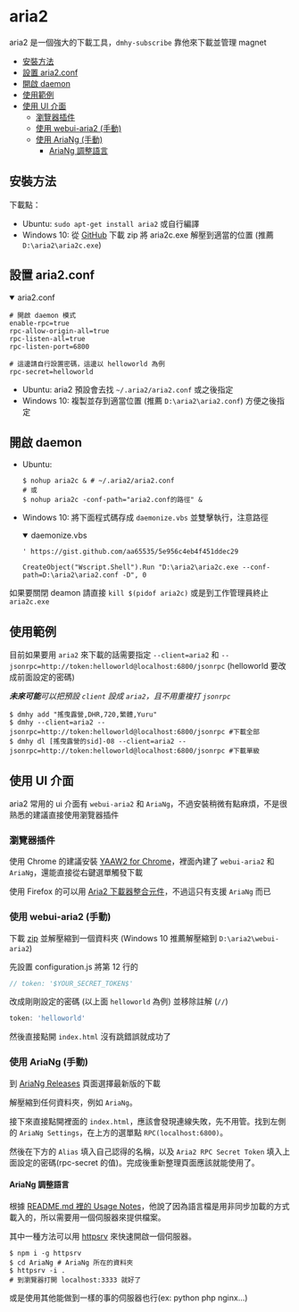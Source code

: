 # aria2

aria2 是一個強大的下載工具，`dmhy-subscribe` 靠他來下載並管理 magnet

* [安裝方法](#%E5%AE%89%E8%A3%9D%E6%96%B9%E6%B3%95)
* [設置 aria2.conf](#%E8%A8%AD%E7%BD%AE-aria2conf)
* [開啟 daemon](#%E9%96%8B%E5%95%9F-daemon)
* [使用範例](#%E4%BD%BF%E7%94%A8%E7%AF%84%E4%BE%8B)
* [使用 UI 介面](#%E4%BD%BF%E7%94%A8-ui-%E4%BB%8B%E9%9D%A2)
  * [瀏覽器插件](#%E7%80%8F%E8%A6%BD%E5%99%A8%E6%8F%92%E4%BB%B6)
  * [使用 webui-aria2 (手動)](#%E4%BD%BF%E7%94%A8-webui-aria2-%E6%89%8B%E5%8B%95)
  * [使用 AriaNg (手動)](#%E4%BD%BF%E7%94%A8-ariang-%E6%89%8B%E5%8B%95)
    * [AriaNg 調整語言](#ariang-%E8%AA%BF%E6%95%B4%E8%AA%9E%E8%A8%80)

## 安裝方法

下載點：

* Ubuntu: `sudo apt-get install aria2` 或自行編譯
* Windows 10: 從 [GitHub](https://github.com/aria2/aria2/releases/latest) 下載 zip 將 aria2c.exe 解壓到適當的位置 (推薦 `D:\aria2\aria2c.exe`)

## 設置 aria2.conf

<details open>
  <summary>aria2.conf</summary>
  <p>

  ```
  # 開啟 daemon 模式
  enable-rpc=true
  rpc-allow-origin-all=true
  rpc-listen-all=true
  rpc-listen-port=6800

  # 這邊請自行設置密碼，這邊以 helloworld 為例
  rpc-secret=helloworld
  ```

  </p>

</details>

* Ubuntu: aria2 預設會去找 `~/.aria2/aria2.conf` 或之後指定
* Windows 10: 複製並存到適當位置 (推薦 `D:\aria2\aria2.conf`) 方便之後指定

## 開啟 daemon

* Ubuntu:
    ```shell
    $ nohup aria2c & # ~/.aria2/aria2.conf
    # 或
    $ nohup aria2c -conf-path="aria2.conf的路徑" &
    ```
* Windows 10: 將下面程式碼存成 `daemonize.vbs` 並雙擊執行，注意路徑
  <details open>
    <summary>daemonize.vbs</summary>
    <p>

    ```
    ' https://gist.github.com/aa65535/5e956c4eb4f451ddec29

    CreateObject("Wscript.Shell").Run "D:\aria2\aria2c.exe --conf-path=D:\aria2\aria2.conf -D", 0
    ```

    </p>
  </details>

如果要關閉 deamon 請直接 `kill $(pidof aria2c)` 或是到工作管理員終止 `aria2c.exe`

## 使用範例

目前如果要用 `aria2` 來下載的話需要指定 `--client=aria2` 和 `--jsonrpc=http://token:helloworld@localhost:6800/jsonrpc` (helloworld 要改成前面設定的密碼)

_**未來可能**可以把預設 `client` 設成 `aria2`，且不用重複打 `jsonrpc`_

```shell
$ dmhy add "搖曳露營,DHR,720,繁體,Yuru"
$ dmhy --client=aria2 --jsonrpc=http://token:helloworld@localhost:6800/jsonrpc #下載全部
$ dmhy dl [搖曳露營的sid]-08 --client=aria2 --jsonrpc=http://token:helloworld@localhost:6800/jsonrpc #下載單級
```

## 使用 UI 介面

aria2 常用的 ui 介面有 `webui-aria2` 和 `AriaNg`，不過安裝稍微有點麻煩，不是很熟悉的建議直接使用瀏覽器插件

### 瀏覽器插件

使用 Chrome 的建議安裝 [YAAW2 for Chrome](https://chrome.google.com/webstore/detail/yaaw2-for-chrome/mpkodccbngfoacfalldjimigbofkhgjn)，裡面內建了 `webui-aria2` 和 `AriaNg`，還能直接從右鍵選單觸發下載

使用 Firefox 的可以用 [Aria2 下載器整合元件](https://addons.mozilla.org/zh-TW/firefox/addon/aria2-integration/)，不過這只有支援 `AriaNg` 而已

### 使用 webui-aria2 (手動)

下載 [zip](https://github.com/ziahamza/webui-aria2/archive/master.zip) 並解壓縮到一個資料夾 (Windows 10 推薦解壓縮到 `D:\aria2\webui-aria2`)

先設置 configuration.js 將第 12 行的

```js
// token: '$YOUR_SECRET_TOKEN$'
```

改成剛剛設定的密碼 (以上面 `helloworld` 為例) 並移除註解 (`//`)

```js
token: 'helloworld'
```

然後直接點開 `index.html` 沒有跳錯誤就成功了

### 使用 AriaNg (手動)

到 [AriaNg Releases](https://github.com/mayswind/AriaNg/releases) 頁面選擇最新版的下載

解壓縮到任何資料夾，例如 `AriaNg`。

接下來直接點開裡面的 `index.html`，應該會發現連線失敗，先不用管。找到左側的 `AriaNg Settings`，在上方的選單點 `RPC(localhost:6800)`。

然後在下方的 `Alias` 填入自己認得的名稱，以及 `Aria2 RPC Secret Token` 填入上面設定的密碼(rpc-secret 的值)。完成後重新整理頁面應該就能使用了。

#### AriaNg 調整語言

根據 [README.md 裡的 Usage Notes](https://github.com/mayswind/AriaNg#usage-notes)，他說了因為語言檔是用非同步加載的方式載入的，所以需要用一個伺服器來提供檔案。

其中一種方法可以用 [httpsrv](https://github.com/maple3142/httpsrv) 來快速開啟一個伺服器。

```shell
$ npm i -g httpsrv
$ cd AriaNg # AriaNg 所在的資料夾
$ httpsrv -i .
# 到瀏覽器打開 localhost:3333 就好了
```

或是使用其他能做到一樣的事的伺服器也行(ex: python php nginx...)
